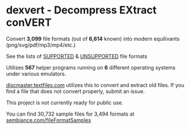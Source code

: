 # dexvert - **D**ecompress **EX**tract con**VERT**
Convert **3,099** file formats (out of **6,614** known) into modern equilivants (png/svg/pdf/mp3/mp4/etc.)

See the lists of [SUPPORTED](SUPPORTED.md) & [UNSUPPORTED](UNSUPPORTED.md) file formats

Utilizes **567** helper programs running on **6** different operating systems under various emulators.

[discmaster.textfiles.com](http://discmaster.textfiles.com/) utilizes this to convert and extract old files. If you find a file that does not convert properly, submit an issue.

This project is not currently ready for public use.

You can find 30,732 sample files for 3,494 formats at [sembiance.com/fileFormatSamples](https://sembiance.com/fileFormatSamples/)
